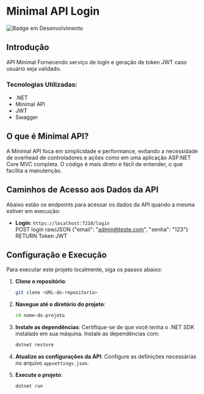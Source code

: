 # Minimal API Login
![Badge em Desenvolvimento](https://img.shields.io/static/v1?label=STATUS&message=FINALIZADO&color=GREEN&style=for-the-badge)

## Introdução
API Minimal Fornecendo serviço de login e geração de token JWT caso usuário seja validado. 

### Tecnologias Utilizadas:
* .NET
* Minimal API
* JWT
* Swagger

## O que é Minimal API?
A Minimal API foca em simplicidade e performance, evitando a necessidade de overhead de controladores e ações como em uma aplicação ASP.NET Core MVC completa.
O código é mais direto e fácil de entender, o que facilita a manutenção.

## Caminhos de Acesso aos Dados da API
Abaixo estão os endpoints para acessar os dados da API quando a mesma estiver em execução:

- **Login**: `https://localhost:7210/login`</br>
POST login raw/JSON {"email": "admin@teste.com", "senha": "123"}
RETURN Token JWT

## Configuração e Execução
Para executar este projeto localmente, siga os passos abaixo:

1. **Clone o repositório**:
   ```bash
   git clone <URL-do-repositorio>
   ```

2. **Navegue até o diretório do projeto**:
   ```bash
   cd nome-do-projeto
   ```

3. **Instale as dependências**:
   Certifique-se de que você tenha o .NET SDK instalado em sua máquina. Instale as dependências com:
   ```bash
   dotnet restore
   ```

4. **Atualize as configurações da API**:
   Configure as definições necessárias no arquivo `appsettings.json`.

5. **Execute o projeto**:
   ```bash
   dotnet run
   ```